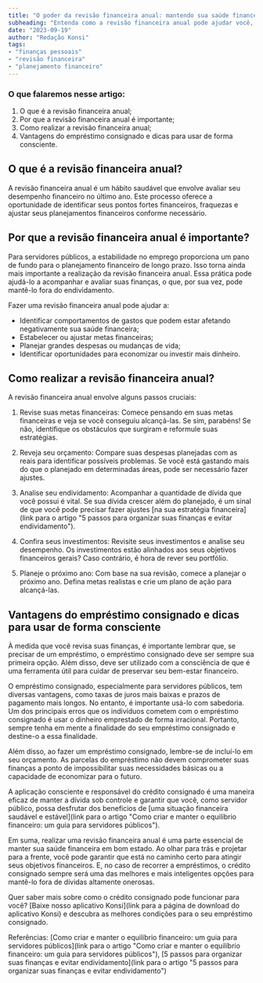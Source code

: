```yaml
---
title: "O poder da revisão financeira anual: mantendo sua saúde financeira em cheque como servidor público"
subheading: "Entenda como a revisão financeira anual pode ajudar você, servidor público, a ter mais controle das suas finanças e evitar o endividamento."
date: "2023-09-19"
author: "Redação Konsi"
tags:
- "finanças pessoais"
- "revisão financeira"
- "planejamento financeiro"
---
```


### O que falaremos nesse artigo:
1. O que é a revisão financeira anual;
2. Por que a revisão financeira anual é importante;
3. Como realizar a revisão financeira anual;
4. Vantagens do empréstimo consignado e dicas para usar de forma consciente.

## O que é a revisão financeira anual?

A revisão financeira anual é um hábito saudável que envolve avaliar seu desempenho financeiro no último ano. Este processo oferece a oportunidade de identificar seus pontos fortes financeiros, fraquezas e ajustar seus planejamentos financeiros conforme necessário.

## Por que a revisão financeira anual é importante?

Para servidores públicos, a estabilidade no emprego proporciona um pano de fundo para o planejamento financeiro de longo prazo. Isso torna ainda mais importante a realização da revisão financeira anual. Essa prática pode ajudá-lo a acompanhar e avaliar suas finanças, o que, por sua vez, pode mantê-lo fora do endividamento. 

Fazer uma revisão financeira anual pode ajudar a:

* Identificar comportamentos de gastos que podem estar afetando negativamente sua saúde financeira;
* Estabelecer ou ajustar metas financeiras;
* Planejar grandes despesas ou mudanças de vida;
* Identificar oportunidades para economizar ou investir mais dinheiro.

## Como realizar a revisão financeira anual?

A revisão financeira anual envolve alguns passos cruciais:

1. Revise suas metas financeiras: Comece pensando em suas metas financeiras e veja se você conseguiu alcançá-las. Se sim, parabéns! Se não, identifique os obstáculos que surgiram e reformule suas estratégias.

2. Reveja seu orçamento: Compare suas despesas planejadas com as reais para identificar possíveis problemas. Se você está gastando mais do que o planejado em determinadas áreas, pode ser necessário fazer ajustes.

3. Analise seu endividamento: Acompanhar a quantidade de dívida que você possui é vital. Se sua dívida crescer além do planejado, é um sinal de que você pode precisar fazer ajustes [na sua estratégia financeira](link para o artigo "5 passos para organizar suas finanças e evitar endividamento").

4. Confira seus investimentos: Revisite seus investimentos e analise seu desempenho. Os investimentos estão alinhados aos seus objetivos financeiros gerais? Caso contrário, é hora de rever seu portfólio.

5. Planeje o próximo ano: Com base na sua revisão, comece a planejar o próximo ano. Defina metas realistas e crie um plano de ação para alcançá-las.

## Vantagens do empréstimo consignado e dicas para usar de forma consciente

À medida que você revisa suas finanças, é importante lembrar que, se precisar de um empréstimo, o empréstimo consignado deve ser sempre sua primeira opção. Além disso, deve ser utilizado com a consciência de que é uma ferramenta útil para cuidar de preservar seu bem-estar financeiro.

O empréstimo consignado, especialmente para servidores públicos, tem diversas vantagens, como taxas de juros mais baixas e prazos de pagamento mais longos. No entanto, é importante usá-lo com sabedoria. Um dos principais erros que os indivíduos cometem com o empréstimo consignado é usar o dinheiro emprestado de forma irracional. Portanto, sempre tenha em mente a finalidade do seu empréstimo consignado e destine-o a essa finalidade. 

Além disso, ao fazer um empréstimo consignado, lembre-se de incluí-lo em seu orçamento. As parcelas do empréstimo não devem comprometer suas finanças a ponto de impossibilitar suas necessidades básicas ou a capacidade de economizar para o futuro. 

A aplicação consciente e responsável do crédito consignado é uma maneira eficaz de manter a dívida sob controle e garantir que você, como servidor público, possa desfrutar dos benefícios de [uma situação financeira saudável e estável](link para o artigo "Como criar e manter o equilíbrio financeiro: um guia para servidores públicos").

Em suma, realizar uma revisão financeira anual é uma parte essencial de manter sua saúde financeira em bom estado. Ao olhar para trás e projetar para a frente, você pode garantir que está no caminho certo para atingir seus objetivos financeiros. E, no caso de recorrer a empréstimos, o crédito consignado sempre será uma das melhores e mais inteligentes opções para mantê-lo fora de dívidas altamente onerosas.

Quer saber mais sobre como o crédito consignado pode funcionar para você? [Baixe nosso aplicativo Konsi](link para a página de download do aplicativo Konsi) e descubra as melhores condições para o seu empréstimo consignado. 

Referências: [Como criar e manter o equilíbrio financeiro: um guia para servidores públicos](link para o artigo "Como criar e manter o equilíbrio financeiro: um guia para servidores públicos"), [5 passos para organizar suas finanças e evitar endividamento](link para o artigo "5 passos para organizar suas finanças e evitar endividamento") 
